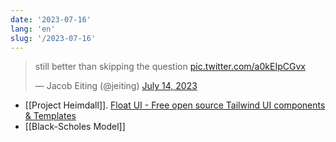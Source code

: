 ```yaml
---
date: '2023-07-16'
lang: 'en'
slug: '/2023-07-16'
---
```


<blockquote class="twitter-tweet"><p lang="en" dir="ltr">still better than skipping the question <a href="https://t.co/a0kEIpCGvx">pic.twitter.com/a0kEIpCGvx</a></p>&mdash; Jacob Eiting (@jeiting) <a href="https://twitter.com/jeiting/status/1679910323443073036?ref_src=twsrc%5Etfw">July 14, 2023</a></blockquote>

- [[Project Heimdall]]. [Float UI - Free open source Tailwind UI components & Templates](https://floatui.com/)
- [[Black-Scholes Model]]
